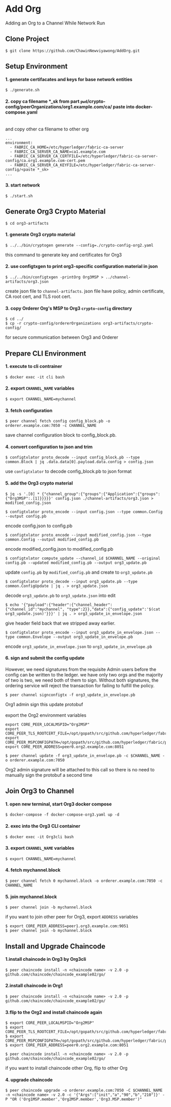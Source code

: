 # Add Org
Adding an Org to a Channel While Network Run

## Clone Project

 ```
 $ git clone https://github.com/ChawinNewviyawong/AddOrg.git
 ```

## Setup Environment

 #### 1. generate certifacates and keys for base network entities
 ```
 $ ./generate.sh
 ```

 #### 2. copy ca filename *_sk from part `pwd`/crypto-config/peerOrganizations/org1.example.com/ca/ paste into docker-compose.yaml
   <br>
   and copy other ca filename to other org

  ```
  ...
  environment:
    - FABRIC_CA_HOME=/etc/hyperledger/fabric-ca-server
    - FABRIC_CA_SERVER_CA_NAME=ca1.example.com
    - FABRIC_CA_SERVER_CA_CERTFILE=/etc/hyperledger/fabric-ca-server-config/ca.org1.example.com-cert.pem
    - FABRIC_CA_SERVER_CA_KEYFILE=/etc/hyperledger/fabric-ca-server-config/<paste *_sk>
  ...
  ```

 #### 3. start network

 ```
 $ ./start.sh
 ```

## Generate Org3 Crypto Material

 ```
 $ cd org3-artifacts
 ```
 #### 1. generate Org3 crypto material

 ```
 $ ../../bin/cryptogen generate --config=./crypto-config-org2.yaml
 ```
 this command to generate key and certificates for Org3

 #### 2. use configtxgen to print org3-specific configuration material in json
 
 ```
 $ ../../bin/configtxgen -printOrg Org3MSP > ../channel-artifacts/org3.json
 ```
 create json file to `channel-artifacts`. json file have policy, admin certificate, CA root cert, and TLS root cert.

 #### 3. copy Orderer Org's MSP to Org3 `crypto-config` directory
 ```
 $ cd ../
 $ cp -r crypto-config/ordererOrganizations org3-artifacts/crypto-config/
 ```
 for secure communication between Org3 and Orderer


## Prepare CLI Environment

 #### 1. execute to cli contrainer
 ```
 $ docker exec -it cli bash
 ```
 #### 2. export `CHANNEL_NAME` variables
 ```
 $ export CHANNEL_NAME=mychannel
 ```

 #### 3. fetch configuration
 ```
 $ peer channel fetch config config_block.pb -o orderer.example.com:7050 -c CHANNEL_NAME
 ```
 save channel configuration block to config_block.pb.

 #### 4. convert configuration to json and trim
 ```
 $ configtxlator proto_decode --input config_block.pb --type common.Block | jq .data.data[0].payload.data.config > config.json
 ```
 use `configtxlator` to decode config_block.pb to json format

 #### 5. add the Org3 crypto material
 ```
 $ jq -s '.[0] * {"channel_group":{"groups":{"Application":{"groups": {"Org3MSP":.[1]}}}}}' config.json ./channel-artifacts/org3.json > modified_config.json
 ```

 ```
 $ configtxlator proto_encode --input config.json --type common.Config --output config.pb
 ```
 encode config.json to config.pb

 ```
 $ configtxlator proto_encode --input modified_config.json --type common.Config --output modified_config.pb
 ```
 encode modified_config.json to modified_config.pb

 ```
 $ configtxlator compute_update --channel_id $CHANNEL_NAME --original config.pb --updated modified_config.pb --output org3_update.pb
 ```
 update `config.pb` by `modified_config.pb` and create to `org3_update.pb` 

 ```
 $ configtxlator proto_decode --input org3_update.pb --type common.ConfigUpdate | jq . > org3_update.json
 ```
 decode `org3_update.pb` to `org3_update.json` into edit

 ```
 $ echo '{"payload":{"header":{"channel_header":{"channel_id":"mychannel", "type":2}},"data":{"config_update":'$(cat org3_update.json)'}}}' | jq . > org3_update_in_envelope.json
 ```
 give header field back that we stripped away earlier.

 ```
 $ configtxlator proto_encode --input org3_update_in_envelope.json --type common.Envelope --output org3_update_in_envelope.pb
 ```
 encode `org3_update_in_envelope.json` to `org3_update_in_envelope.pb`

 #### 6. sign and submit the config update
 However, we need signatures from the requisite Admin users before the config can be written to the ledger. we have only two orgs and the majority of two is two, we need both of them to sign. Without both signatures, the ordering service will reject the transaction for failing to fulfill the policy.
 ```
 $ peer channel signconfigtx -f org3_update_in_envelope.pb
 ```
 Org1 admin sign this update protobuf
 <br><br>
 export the Org2 environment variables
 ```
 export CORE_PEER_LOCALMSPID="Org2MSP"
 export CORE_PEER_TLS_ROOTCERT_FILE=/opt/gopath/src/github.com/hyperledger/fabric/peer/crypto/peerOrganizations/org2.example.com/peers/peer0.org2.example.com/tls/ca.crt
 export CORE_PEER_MSPCONFIGPATH=/opt/gopath/src/github.com/hyperledger/fabric/peer/crypto/peerOrganizations/org2.example.com/users/Admin@org2.example.com/msp
 export CORE_PEER_ADDRESS=peer0.org2.example.com:8051
 ```

 ```
 $ peer channel update -f org3_update_in_envelope.pb -c $CHANNEL_NAME -o orderer.example.com:7050
 ```
 Org2 admin signature will be attached to this call so there is no need to manually sign the protobuf a second time

## Join Org3 to Channel

 #### 1. open new terminal, start Org3 docker compose
 ```
 $ docker-compose -f docker-compose-org3.yaml up -d
 ```
 #### 2. exec into the Org3 CLI container
 ```
 $ docker exec -it Org3cli bash
 ```
 #### 3. export `CHANNEL_NAME` variables 
 ```
 $ export CHANNEL_NAME=mychannel
 ```
 #### 4. fetch mychannel.block
 ```
 $ peer channel fetch 0 mychannel.block -o orderer.example.com:7050 -c CHANNEL_NAME
 ```
 #### 5. join mychannel.block
 ```
 $ peer channel join -b mychannel.block
 ```
 if you want to join other peer for Org3, export `ADDRESS` variables
 ```
 $ export CORE_PEER_ADDRESS=peer1.org3.example.com:9051
 $ peer channel join -b mychannel.block
 ```

## Install and Upgrade Chaincode

 #### 1.install chaincode in Org3 by Org3cli

 ```
 $ peer chaincode install -n <chaincode name> -v 2.0 -p github.com/chaincode/chaincode_example02/go/
 ```

 #### 2.install chaincode in Org1

 ```
 $ peer chaincode install -n <chaincode name> -v 2.0 -p github.com/chaincode/chaincode_example02/go/
 ```
 #### 3.flip to the Org2 and install chaincode again
 ```
 $ export CORE_PEER_LOCALMSPID="Org2MSP"
 $ export CORE_PEER_TLS_ROOTCERT_FILE=/opt/gopath/src/github.com/hyperledger/fabric/peer/crypto/peerOrganizations/org2.example.com/peers/peer0.org2.example.com/tls/ca.crt
 $ export CORE_PEER_MSPCONFIGPATH=/opt/gopath/src/github.com/hyperledger/fabric/peer/crypto/peerOrganizations/org2.example.com/users/Admin@org2.example.com/msp
 $ export CORE_PEER_ADDRESS=peer0.org2.example.com:8051

 $ peer chaincode install -n <chaincode name> -v 2.0 -p github.com/chaincode/chaincode_example02/go/
 ```
 if you want to install chaincode other Org, flip to other Org
 <br>
 #### 4. upgrade chaincode
 ```
 $ peer chaincode upgrade -o orderer.example.com:7050 -C $CHANNEL_NAME -n <chaincode name> -v 2.0 -c '{"Args":["init","a","90","b","210"]}' -P "OR ('Org1MSP.member','Org2MSP.member','Org3.MSP.member')"
 ```
